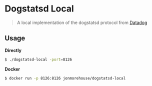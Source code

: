 # Dogstatsd Local
> A local implementation of the dogstatsd protocol from [Datadog](https://www.datadog.com)

## Usage

**Directly**

```bash
$ ./dogstatsd-local -port=8126
```

**Docker**

```bash
$ docker run -p 8126:8126 jonmorehouse/dogstatsd-local
```
